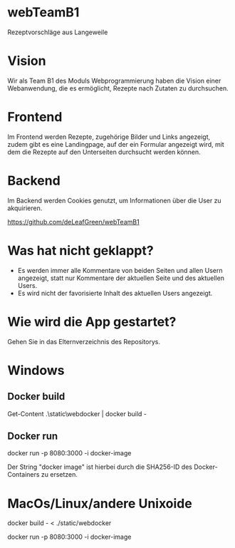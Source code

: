 # webTeamB1

Rezeptvorschläge aus Langeweile

# Vision

Wir als Team B1 des Moduls Webprogrammierung haben die Vision einer Webanwendung, die es ermöglicht, Rezepte nach Zutaten zu durchsuchen.

# Frontend

Im Frontend werden Rezepte, zugehörige Bilder und Links angezeigt, zudem gibt es eine Landingpage, auf der ein Formular angezeigt wird, mit dem die Rezepte auf den Unterseiten durchsucht werden können.

# Backend

Im Backend werden Cookies genutzt, um Informationen über die User zu akquirieren.

https://github.com/deLeafGreen/webTeamB1

# Was hat nicht geklappt?

- Es werden immer alle Kommentare von beiden Seiten und allen Usern angezeigt, statt nur Kommentare der aktuellen Seite und des aktuellen Users.
- Es wird nicht der favorisierte Inhalt des aktuellen Users angezeigt.

# Wie wird die App gestartet?

Gehen Sie in das Elternverzeichnis des Repositorys.

# Windows

## Docker build

Get-Content .\static\webdocker | docker build -

## Docker run

docker run -p 8080:3000 -i docker-image

Der String "docker image" ist hierbei durch die SHA256-ID des Docker-Containers zu ersetzen.

# MacOs/Linux/andere Unixoide

docker build - < ./static/webdocker

docker run -p 8080:3000 -i docker-image
